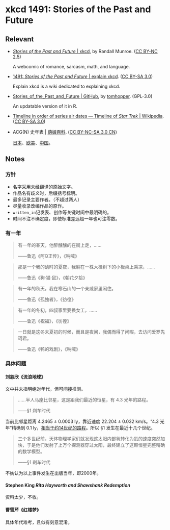 # xkcd 1491: Stories of the Past and Future

## Relevant

- [*Stories of the Past and Future* | xkcd](https://xkcd.com/1491/), by Randall Munroe. ([CC BY-NC 2.5](https://creativecommons.org/licenses/by-nc/2.5/))

  A webcomic of romance, sarcasm, math, and language.

- [1491: *Stories of the Past and Future* | explain xkcd](https://explainxkcd.com/1491/). ([CC BY-SA 3.0](https://creativecommons.org/licenses/by-sa/3.0/deed.en_US))

  Explain xkcd is a wiki dedicated to explaining xkcd.

- [Stories_of_the_Past_and_Future | GitHub](https://github.com/tomhopper/Stories_of_the_Past_and_Future), by [tomhopper](https://github.com/tomhopper). (GPL-3.0)

  An updatable version of it in R.
  
- [Timeline in order of series air dates — Timeline of *Star Trek* | Wikipedia](https://en.wikipedia.org/wiki/Timeline_of_Star_Trek#Timeline_in_order_of_series_air_dates). ([CC BY-SA 3.0](https://en.wikipedia.org/wiki/Wikipedia:Text_of_the_Creative_Commons_Attribution-ShareAlike_3.0_Unported_License))

- ACG(N) 史年表 | [萌娘百科](https://zh.moegirl.org.cn/). ([CC BY-NC-SA 3.0 CN](https://creativecommons.org/licenses/by-nc-sa/3.0/cn/))

  [日本](https://zh.moegirl.org.cn/日本ACGN史年表)、[欧美](https://zh.moegirl.org.cn/欧美ACG史年表)、[中国](https://zh.moegirl.org.cn/中国ACG史年表)。

## Notes

### 方针

- 名字采用未经翻译的原始文字。
- 作品名有歧义时，后缀括号标明。
- 最多记录主要作者。（不超过两人）
- 尽量收录改编作品的原作。
- `written_in`记发表、创作等关键时间中最明确的。
- 时间不注不确定度，即使标准差远超一年也可注零数。

### 有一年

> 有一年的春天，他醉醺醺的在街上走，……
>
> <footer>——鲁迅《阿Q正传》，《呐喊》</footer>

> 那是一个我的幼时的夏夜，我躺在一株大桂树下的小板桌上乘凉，……
>
> <footer>——鲁迅《狗·猫·鼠》，《朝花夕拾》</footer>

> 有一年的秋天，我在寒石山的一个亲戚家里闲住。
>
> <footer>——鲁迅《孤独者》，《彷徨》</footer>

> 有一年的冬初，四叔家里要换女工，……
>
> <footer>——鲁迅《祝福》，《彷徨》</footer>

> 一日就是这冬末夏初的时候，而且是夜间，我偶而得了闲暇，去访问爱罗先珂君。
>
> <footer>——鲁迅《鸭的戏剧》，《呐喊》</footer>

### 具体问题

#### 刘慈欣《流浪地球》

文中并未指明绝对年代，但可间接推测。

> ……半人马座比邻星，这是距我们最近的恒星，有 4.3 光年的路程。
> 
> <footer>——§1 刹车时代</footer>

当前比邻星距离 4.2465 ± 0.0003 ly，靠近速度	22.204 ± 0.032 km/s。“4.3 光年”精确到 0.1 ly，[相当于约14世纪的路程](https://www.wolframalpha.com/input?i=0.1+ly+%2F+%2822.204%C2%B10.032%29+km%2Fs)。所以 §1 发生在最近十几个世纪。

> 三个多世纪前，天体物理学家们就发现这太阳内部氢转化为氦的速度突然加快，于是他们发射了上万个探测器穿过太阳，最终建立了这颗恒星完整精确的数学模型。
>
> <footer>——§1 刹车时代</footer>

不妨认为以上事件发生在出版当年，即2000年。

#### Stephen King *Rita Hayworth and Shawshank Redemption*

资料太少，不收。

#### 曹雪芹《红楼梦》

具体年代难考，且似有刻意混淆。
